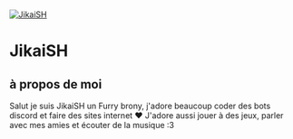   <br />
    <p>
    <a href="https://jikaish.tk"><img src="https://cdn.discordapp.com/attachments/904320475742760980/906114263360348190/bannerjikai.gif" alt="JikaiSH" /></a>
  </p>

# JikaiSH

## à propos de moi
Salut je suis JikaiSH un Furry brony, j'adore beaucoup coder des bots discord et faire des sites internet ♥️
J'adore aussi jouer à des jeux, parler avec mes amies et écouter de la musique :3
